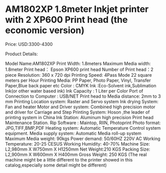 # AM1802XP 1.8meter Inkjet printer with 2 XP600 Print head (the economic version)

Price: USD:3300-4300

Product Details:

Model Name:AM1802XP
Print Width: 1.8meters
Maximum Media width: 1.8meter
Print head： Epson XP600 print head
Number of Print head：2 piece
Resolution: 360 x 720 dpi
Printing Speed: 4Pass Mode 22 square meters per Hour
Printing Media: PP Paper, Photo Paper, Vinyl, Transfer Paper,Blue back paper etc
Color : CMYK
Ink :Eco-Solvent ink,Sublimation Ink(or other water based ink)
Ink Capacity : 1 Liter per Color
Port of Connection to Computer : USB/NET
Print head to Media distance: 2mm to 3 mm
Printing Location system: Raster and Servo system
Ink drying System: Fan and heater
Motor and Driver system: Combined high precision motor and driver for Carriage and Step
Printing System: Hoson ,the leader of printing system in China
Ink Station: Aluminum high precision Print head Maintenance Station.
Rip Software : Maintop, RIIN, Photoprint
Photo format: JPG,TIFF,BMP,PDF
Heating system: Automatic Temperature Control system equipment.
Media supply system: Automatic Media roll-up system
Maximum Media weight: 90kgs
Power demand: 50/60HZ 220V AC
Working Temperature: 20-25 CESUS
Working Humidity: 40-70%
Machine Size: L2,980mm X W750mm X H1250mm
Net Weight:210 KGS
Packing Size: L2,900mm X W600mm X H400mm
Gross Weight: 250 KGS
(The real machine might be a little different to the printer showed in this catalog,especially some detail might be different)